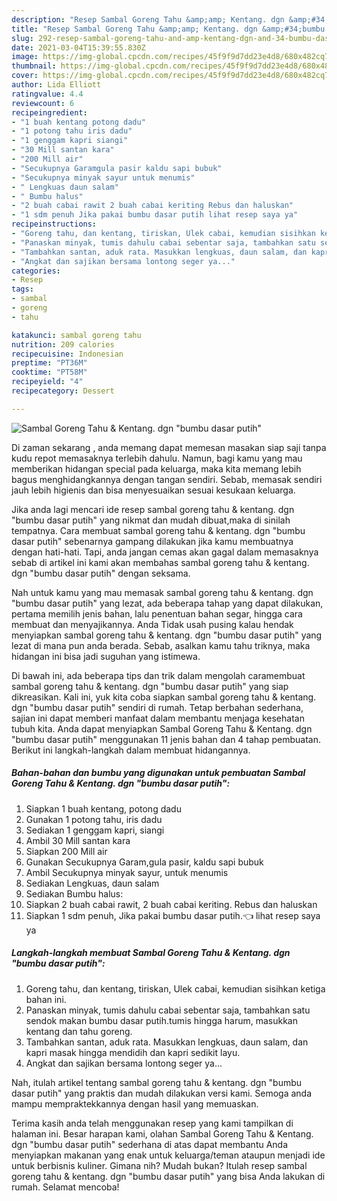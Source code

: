 ```yaml
---
description: "Resep Sambal Goreng Tahu &amp;amp; Kentang. dgn &amp;#34;bumbu dasar putih&amp;#34; Sederhana dan Mudah Dibuat"
title: "Resep Sambal Goreng Tahu &amp;amp; Kentang. dgn &amp;#34;bumbu dasar putih&amp;#34; Sederhana dan Mudah Dibuat"
slug: 292-resep-sambal-goreng-tahu-and-amp-kentang-dgn-and-34-bumbu-dasar-putih-and-34-sederhana-dan-mudah-dibuat
date: 2021-03-04T15:39:55.830Z
image: https://img-global.cpcdn.com/recipes/45f9f9d7dd23e4d8/680x482cq70/sambal-goreng-tahu-kentang-dgn-bumbu-dasar-putih-foto-resep-utama.jpg
thumbnail: https://img-global.cpcdn.com/recipes/45f9f9d7dd23e4d8/680x482cq70/sambal-goreng-tahu-kentang-dgn-bumbu-dasar-putih-foto-resep-utama.jpg
cover: https://img-global.cpcdn.com/recipes/45f9f9d7dd23e4d8/680x482cq70/sambal-goreng-tahu-kentang-dgn-bumbu-dasar-putih-foto-resep-utama.jpg
author: Lida Elliott
ratingvalue: 4.4
reviewcount: 6
recipeingredient:
- "1 buah kentang potong dadu"
- "1 potong tahu iris dadu"
- "1 genggam kapri siangi"
- "30 Mill santan kara"
- "200 Mill air"
- "Secukupnya Garamgula pasir kaldu sapi bubuk"
- "Secukupnya minyak sayur untuk menumis"
- " Lengkuas daun salam"
- " Bumbu halus"
- "2 buah cabai rawit 2 buah cabai keriting Rebus dan haluskan"
- "1 sdm penuh Jika pakai bumbu dasar putih lihat resep saya ya"
recipeinstructions:
- "Goreng tahu, dan kentang, tiriskan, Ulek cabai, kemudian sisihkan ketiga bahan ini."
- "Panaskan minyak, tumis dahulu cabai sebentar saja, tambahkan satu sendok makan bumbu dasar putih.tumis hingga harum, masukkan kentang dan tahu goreng."
- "Tambahkan santan, aduk rata. Masukkan lengkuas, daun salam, dan kapri masak hingga mendidih dan kapri sedikit layu."
- "Angkat dan sajikan bersama lontong seger ya..."
categories:
- Resep
tags:
- sambal
- goreng
- tahu

katakunci: sambal goreng tahu 
nutrition: 209 calories
recipecuisine: Indonesian
preptime: "PT36M"
cooktime: "PT58M"
recipeyield: "4"
recipecategory: Dessert

---
```



![Sambal Goreng Tahu &amp; Kentang. dgn &#34;bumbu dasar putih&#34;](https://img-global.cpcdn.com/recipes/45f9f9d7dd23e4d8/680x482cq70/sambal-goreng-tahu-kentang-dgn-bumbu-dasar-putih-foto-resep-utama.jpg)

Di zaman  sekarang , anda memang dapat memesan masakan siap saji tanpa kudu repot memasaknya terlebih dahulu. Namun, bagi kamu yang mau memberikan hidangan special pada keluarga, maka kita memang lebih bagus menghidangkannya dengan tangan sendiri. Sebab, memasak sendiri jauh lebih higienis dan bisa menyesuaikan sesuai kesukaan keluarga.

Jika anda lagi mencari ide resep sambal goreng tahu &amp; kentang. dgn &#34;bumbu dasar putih&#34; yang nikmat dan mudah dibuat,maka di sinilah tempatnya. Cara membuat sambal goreng tahu &amp; kentang. dgn &#34;bumbu dasar putih&#34;  sebenarnya gampang dilakukan jika kamu membuatnya dengan hati-hati. Tapi, anda jangan cemas akan gagal dalam memasaknya 
sebab di artikel ini kami akan membahas sambal goreng tahu &amp; kentang. dgn &#34;bumbu dasar putih&#34; dengan seksama.  



Nah untuk kamu yang mau memasak sambal goreng tahu &amp; kentang. dgn &#34;bumbu dasar putih&#34; yang lezat, ada beberapa tahap yang dapat dilakukan, pertama memilih jenis bahan, lalu penentuan bahan segar, hingga cara membuat dan menyajikannya. Anda Tidak usah pusing kalau hendak menyiapkan sambal goreng tahu &amp; kentang. dgn &#34;bumbu dasar putih&#34; yang lezat di mana pun anda berada. Sebab, asalkan kamu  tahu triknya, maka hidangan ini bisa jadi suguhan yang istimewa.

Di bawah ini, ada beberapa tips dan trik dalam mengolah caramembuat sambal goreng tahu &amp; kentang. dgn &#34;bumbu dasar putih&#34; yang siap dikreasikan. Kali ini, yuk kita coba siapkan sambal goreng tahu &amp; kentang. dgn &#34;bumbu dasar putih&#34; sendiri di rumah. Tetap berbahan sederhana, sajian ini dapat memberi manfaat dalam membantu menjaga kesehatan tubuh kita. Anda dapat menyiapkan Sambal Goreng Tahu &amp; Kentang. dgn &#34;bumbu dasar putih&#34; menggunakan 11 jenis bahan dan 4 tahap pembuatan. Berikut ini langkah-langkah dalam membuat hidangannya.

<!--inarticleads1-->

##### Bahan-bahan dan bumbu yang digunakan untuk pembuatan Sambal Goreng Tahu &amp; Kentang. dgn &#34;bumbu dasar putih&#34;:

1. Siapkan 1 buah kentang, potong dadu
1. Gunakan 1 potong tahu, iris dadu
1. Sediakan 1 genggam kapri, siangi
1. Ambil 30 Mill santan kara
1. Siapkan 200 Mill air
1. Gunakan Secukupnya Garam,gula pasir, kaldu sapi bubuk
1. Ambil Secukupnya minyak sayur, untuk menumis
1. Sediakan  Lengkuas, daun salam
1. Sediakan  Bumbu halus:
1. Siapkan 2 buah cabai rawit, 2 buah cabai keriting. Rebus dan haluskan
1. Siapkan 1 sdm penuh, Jika pakai bumbu dasar putih.👈 lihat resep saya ya




<!--inarticleads2-->

##### Langkah-langkah membuat Sambal Goreng Tahu &amp; Kentang. dgn &#34;bumbu dasar putih&#34;:

1. Goreng tahu, dan kentang, tiriskan, Ulek cabai, kemudian sisihkan ketiga bahan ini.
1. Panaskan minyak, tumis dahulu cabai sebentar saja, tambahkan satu sendok makan bumbu dasar putih.tumis hingga harum, masukkan kentang dan tahu goreng.
1. Tambahkan santan, aduk rata. Masukkan lengkuas, daun salam, dan kapri masak hingga mendidih dan kapri sedikit layu.
1. Angkat dan sajikan bersama lontong seger ya...




Nah, itulah artikel tentang  sambal goreng tahu &amp; kentang. dgn &#34;bumbu dasar putih&#34;  yang praktis dan mudah dilakukan versi kami. Semoga anda mampu mempraktekkannya dengan hasil yang memuaskan. 

Terima kasih anda telah menggunakan resep yang kami tampilkan di halaman ini. Besar harapan kami, olahan  Sambal Goreng Tahu &amp; Kentang. dgn &#34;bumbu dasar putih&#34; sederhana di atas dapat membantu Anda menyiapkan makanan yang enak untuk keluarga/teman ataupun menjadi ide untuk berbisnis kuliner. Gimana nih? Mudah bukan? Itulah resep sambal goreng tahu &amp; kentang. dgn &#34;bumbu dasar putih&#34; yang bisa Anda lakukan di rumah. Selamat mencoba!


